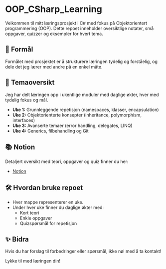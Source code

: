 # OOP_CSharp_Learning

Velkommen til mitt læringsprosjekt i C# med fokus på Objektorientert programmering (OOP). Dette repoet inneholder oversiktlige notater, små oppgaver, quizzer og eksempler for hvert tema.

## 🎯 Formål
Formålet med prosjektet er å strukturere læringen tydelig og forståelig, og dele det jeg lærer med andre på en enkel måte.

## 📖 Temaoversikt
Jeg har delt læringen opp i ukentlige moduler med daglige økter, hver med tydelig fokus og mål.

- **Uke 1:** Grunnleggende repetisjon (namespaces, klasser, encapsulation)
- **Uke 2:** Objektorienterte konsepter (inheritance, polymorphism, interfaces)
- **Uke 3:** Avanserte temaer (error handling, delegates, LINQ)
- **Uke 4:** Generics, filbehandling og Git

## 📚 Notion
Detaljert oversikt med teori, oppgaver og quiz finner du her:
- [Notion](https://unique-butterkase-c19.notion.site/C-Learning-Journey-1bcf3c6b4dfd80118cb0d825b2e69fa3)

## 🛠️ Hvordan bruke repoet
- Hver mappe representerer en uke.
- Under hver uke finner du daglige økter med:
    - Kort teori
    - Enkle oppgaver
    - Quizspørsmål for repetisjon

## ✨ Bidra
Hvis du har forslag til forbedringer eller spørsmål, ikke nøl med å ta kontakt!

Lykke til med læringen din!

